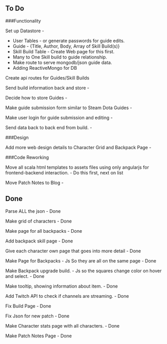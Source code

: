 To Do
--------

###Functionality

Set up Datastore - 
  - User Tables - or generate passwords for guide edits.
  - Guide - {Title, Author, Body, Array of Skill Build(s)}
  - Skill Build Table - Create Web page for this first.
  - Many to One Skill build to guide relationship.
  - Make route to serve mongodb/json guide data.  
  - Adding ReactiveMongo for DB
  
Create api routes for Guides/Skill Builds  

Send build information back and store - 

Decide how to store Guides - 

Make guide submission form similar to Steam Dota Guides - 

Make user login for guide submission and editing - 

Send data back to back end from build. - 


###Design

Add more web design details to Character Grid and Backpack Page - 

###Code Reworking

Move all scala html templates to assets files using only angularjs for frontend-backend interaction. - Do this first, next on list

Move Patch Notes to Blog - 

Done
--------

Parse ALL the json - Done

Make grid of characters - Done

Make page for all backpacks - Done

Add backpack skill page - Done

Give each character own page that goes into more detail  - Done

Make Page for Backpacks - Js So they are all on the same page - Done

Make Backpack upgrade build. - Js so the squares change color on hover and select. - Done

Make tooltip, showing information about item. - Done

Add Twitch API to check if channels are streaming. - Done

Fix Build Page - Done

Fix Json for new patch - Done

Make Character stats page with all characters. - Done

Make Patch Notes Page - Done
